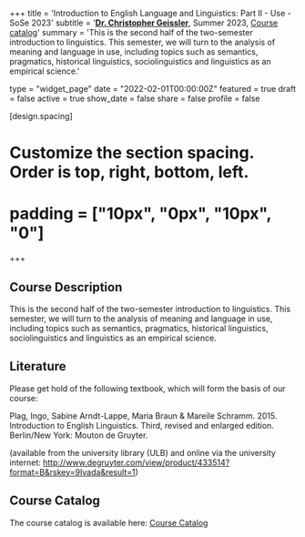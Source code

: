 +++
title = 'Introduction to English Language and Linguistics: Part II - Use - SoSe 2023'
subtitle = '[**Dr. Christopher Geissler**](https://slam.phil.hhu.de/authors/chris/), Summer 2023, [Course catalog](https://lsf.hhu.de/qisserver/rds?state=verpublish&status=init&vmfile=no&publishid=239202&moduleCall=webInfo&publishConfFile=webInfo&publishSubDir=veranstaltung)'
summary = 'This is the second half of the two-semester introduction to linguistics. This semester, we will turn to the analysis of meaning and language in use, including topics such as semantics, pragmatics, historical linguistics, sociolinguistics and linguistics as an empirical science.'

type = "widget_page"
date = "2022-02-01T00:00:00Z"
featured = true
draft = false
active = true
show_date = false
share = false
profile = false

[design.spacing]
  # Customize the section spacing. Order is top, right, bottom, left.
  # padding = ["10px", "0px", "10px", "0"]

+++

## Course Description

This is the second half of the two-semester introduction to linguistics. This semester, we will turn to the analysis of meaning and language in use, including topics such as semantics, pragmatics, historical linguistics, sociolinguistics and linguistics as an empirical science.

## Literature

Please get hold of the following textbook, which will form the basis of our course:

Plag, Ingo, Sabine Arndt-Lappe, Maria Braun & Mareile Schramm. 2015. Introduction to English Linguistics. Third, revised and enlarged edition. Berlin/New York: Mouton de Gruyter.

(available from the university library (ULB) and online via the university internet: <http://www.degruyter.com/view/product/433514?format=B&rskey=9Ivada&result=1>)

## Course Catalog

The course catalog is available here: [Course Catalog](https://lsf.hhu.de/qisserver/rds?state=verpublish&status=init&vmfile=no&publishid=239202&moduleCall=webInfo&publishConfFile=webInfo&publishSubDir=veranstaltung)
